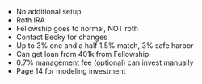 - No additional setup
- Roth IRA
- Fellowship goes to normal, NOT roth
- Contact Becky for changes
- Up to 3% one and a half 1.5% match, 3% safe harbor
- Can get loan from 401k from Fellowship
- 0.7% management fee (optional) can invest manually
- Page 14 for modeling investment